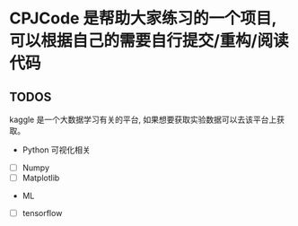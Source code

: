 # CPJCode 是帮助大家练习的一个项目, 可以根据自己的需要自行提交/重构/阅读代码


## TODOS

kaggle 是一个大数据学习有关的平台, 如果想要获取实验数据可以去该平台上获取。

* Python 可视化相关

- [ ] Numpy
- [ ] Matplotlib

* ML

- [ ] tensorflow
